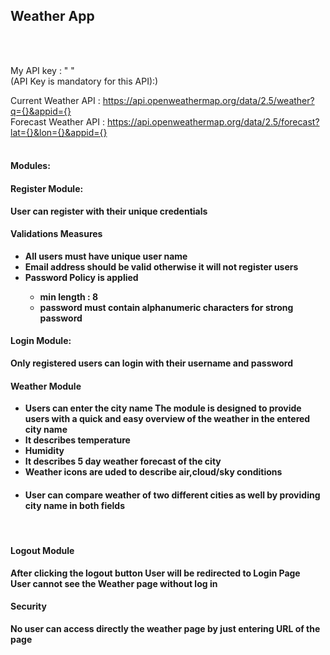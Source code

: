 <h2>Weather App</h2><br><br>

My API key :  " "<br> (API Key is mandatory for this API):)

Current Weather API : https://api.openweathermap.org/data/2.5/weather?q={}&appid={}<br>
Forecast Weather API : https://api.openweathermap.org/data/2.5/forecast?lat={}&lon={}&appid={}<br><br>

<h4>Modules:<br>
<h4>Register Module:</h4>
<b>User can register with their unique credentials </b>
<h4>Validations Measures</h4>
<ul><li><b>All users must have unique user name</b></li>
<li><b>Email address should be valid otherwise it will not register users</b></li>
<li><b>Password Policy is applied <ul><li>min length : 8</li> 
<li>password must contain alphanumeric characters for strong password</li>
</ul></b></li></ul>


<h4>Login Module:</h4>
<b>Only registered users can login with their username and password</b><br>

<h4>Weather Module</h4>
<ul>
<li><b>Users can enter the city name The module is designed to provide users with a quick and easy overview of the weather in the entered city name</b></li>
<li><b>It describes temperature </b></li>
<li><b>Humidity</b></li>
<li><b>It describes 5 day weather forecast of the city</b></li>
<li><b>Weather icons are uded to describe air,cloud/sky conditions</b></li>
<li><h4>User can compare weather of two different cities as well by providing city name in both fields</h4></li></ul><br>

<h4>Logout Module</h4>
<b>After clicking the logout button User will be redirected to Login Page</b><br>
<b>User cannot see the Weather page without log in</b>

<h4>Security</h4>
<b>No user can access directly the weather page by just entering URL of the page</b><br>



